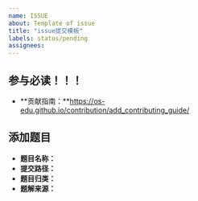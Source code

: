 ```yaml
---
name: ISSUE
about: Template of issue
title: "issue提交模板"
labels: status/pending
assignees: 
---
```


## 参与必读！！！

* **贡献指南：**https://os-edu.github.io/contribution/add_contributing_guide/

## 添加题目

* **题目名称：** 
* **提交路径：** 
* **题目归类：**
* **题解来源：** 



